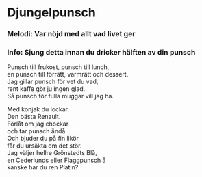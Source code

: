 # Djungelpunsch
### Melodi: Var nöjd med allt vad livet ger
### Info: Sjung detta innan du dricker hälften av din punsch
Punsch till frukost, punsch till lunch,\
en punsch till förrätt, varmrätt och dessert.\
Jag gillar punsch för vet du vad,\
rent kaffe gör ju ingen glad.\
Så punsch för fulla muggar vill jag ha.

Med konjak du lockar.\
Den bästa Renault.\
Förlåt om jag chockar\
och tar punsch ändå.\
Och bjuder du på fin likör\
får du ursäkta om det stör.\
Jag väljer hellre Grönstedts Blå,\
en Cederlunds eller Flaggpunsch å\
kanske har du ren Platin?